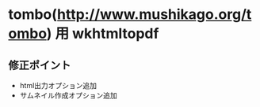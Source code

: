 # tombo(http://www.mushikago.org/tombo) 用 wkhtmltopdf 

## 修正ポイント
- html出力オプション追加
- サムネイル作成オプション追加




